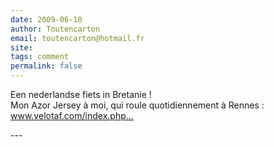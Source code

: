 ```yaml
---
date: 2009-06-10
author: Toutencarton
email: toutencarton@hotmail.fr
site: 
tags: comment
permalink: false
---
```


<p>Een nederlandse fiets in Bretanie !<br />
Mon Azor Jersey à moi, qui roule quotidiennement à Rennes :<br />
<a href="http://www.velotaf.com/index.php?showtopic=3187" title="http://www.velotaf.com/index.php?showtopic=3187" rel="nofollow">www.velotaf.com/index.php...</a></p>
---